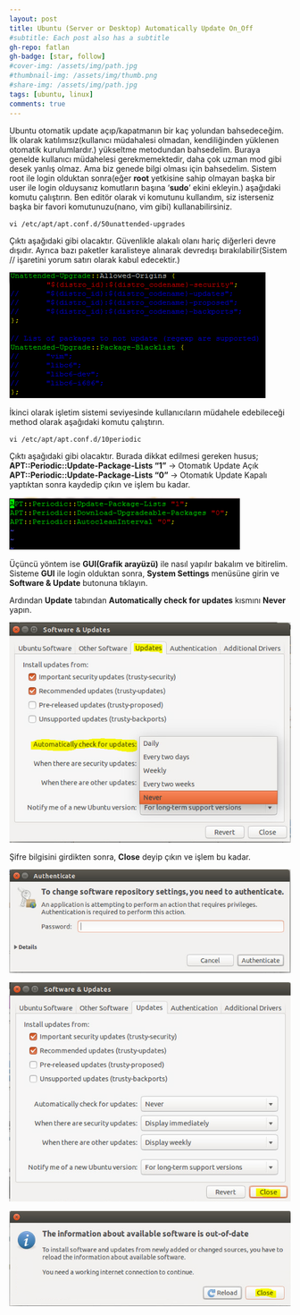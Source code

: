 ```yaml
---
layout: post
title: Ubuntu (Server or Desktop) Automatically Update On_Off
#subtitle: Each post also has a subtitle
gh-repo: fatlan
gh-badge: [star, follow]
#cover-img: /assets/img/path.jpg
#thumbnail-img: /assets/img/thumb.png
#share-img: /assets/img/path.jpg
tags: [ubuntu, linux]
comments: true
---
```

Ubuntu otomatik update açıp/kapatmanın bir kaç yolundan bahsedeceğim.
İlk olarak katılımsız(kullanıcı müdahalesi olmadan, kendiliğinden yüklenen otomatik kurulumlardır.) yükseltme metodundan bahsedelim. Buraya genelde kullanıcı müdahelesi gerekmemektedir, daha çok uzman mod gibi desek yanlış olmaz. Ama biz genede bilgi olması
için bahsedelim. Sistem root ile login olduktan sonra(eğer **root** yetkisine sahip olmayan başka bir user ile login olduysanız komutların başına ‘**sudo**’ ekini ekleyin.) aşağıdaki komutu çalıştırın. Ben editör olarak vi komutunu kullandım, siz isterseniz başka bir favori komutunuzu(nano, vim gibi) kullanabilirsiniz.

~~~
vi /etc/apt/apt.conf.d/50unattended-upgrades
~~~

Çıktı aşağıdaki gibi olacaktır. Güvenlikle alakalı olanı hariç diğerleri devre dışıdır. Ayrıca bazı paketler karalisteye alınarak devredışı bırakılabilir(Sistem // işaretini yorum satırı olarak kabul edecektir.)

![Crepe](/assets/img/uauonoff/uauonoff01.png)

İkinci olarak işletim sistemi seviyesinde kullanıcıların müdahele edebileceği method olarak aşağıdaki komutu çalıştırın.

~~~
vi /etc/apt/apt.conf.d/10periodic
~~~

Çıktı aşağıdaki gibi olacaktır. Burada dikkat edilmesi gereken husus;
**APT::Periodic::Update-Package-Lists “1”** -> Otomatık Update Açık
**APT::Periodic::Update-Package-Lists “0”** -> Otomatık Update Kapalı yaptıktan sonra kaydedip çıkın ve işlem bu kadar.

![Crepe](/assets/img/uauonoff/uauonoff02.png)

Üçüncü yöntem ise **GUI(Grafik arayüzü)** ile nasıl yapılır bakalım ve bitirelim. Sisteme **GUI** ile login olduktan sonra, **System Settings** menüsüne girin ve **Software & Update** butonuna tıklayın.

Ardından **Update** tabından **Automatically check for updates** kısmını **Never** yapın.

![Crepe](/assets/img/uauonoff/uauonoff03.png)

Şifre bilgisini girdikten sonra, **Close** deyip çıkın ve işlem bu kadar.

![Crepe](/assets/img/uauonoff/uauonoff04.png)

![Crepe](/assets/img/uauonoff/uauonoff05.png)

![Crepe](/assets/img/uauonoff/uauonoff06.png)
